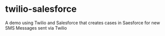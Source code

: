 twilio-salesforce
=================

A demo using Twilio and Salesforce that creates cases in Saesforce for new SMS Messages sent via Twilio
